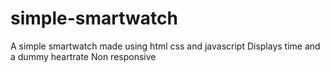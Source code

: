 # simple-smartwatch
A simple smartwatch made using html css and javascript
Displays time and a dummy heartrate
Non responsive
